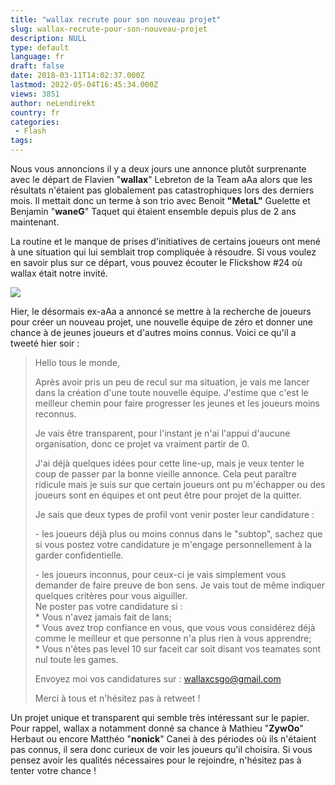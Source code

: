 ```yaml
---
title: "wallax recrute pour son nouveau projet"
slug: wallax-recrute-pour-son-nouveau-projet
description: NULL
type: default
language: fr
draft: false
date: 2018-03-11T14:02:37.000Z
lastmod: 2022-05-04T16:45:34.000Z
views: 3851
author: neLendirekt
country: fr
categories:
 - Flash
tags:
---
```

Nous vous annoncions il y a deux jours une annonce plutôt surprenante avec le départ de Flavien "**wallax**" Lebreton de la Team aAa alors que les résultats n'étaient pas globalement pas catastrophiques lors des derniers mois. Il mettait donc un terme à son trio avec Benoit **"MetaL"** Guelette et Benjamin "**waneG**" Taquet qui étaient ensemble depuis plus de 2 ans maintenant. 

La routine et le manque de prises d'initiatives de certains joueurs ont mené à une situation qui lui semblait trop compliquée à résoudre. Si vous voulez en savoir plus sur ce départ, vous pouvez écouter le Flickshow #24 où wallax était notre invité.

![](https://flickshot-ue.s3.eu-west-2.amazonaws.com/flickshot/picture/5a358e75d88a9/pic.jpg)

Hier, le désormais ex-aAa a annoncé se mettre à la recherche de joueurs pour créer un nouveau projet, une nouvelle équipe de zéro et donner une chance à de jeunes joueurs et d'autres moins connus. Voici ce qu'il a tweeté hier soir :

> Hello tous le monde,  
>  
> Après avoir pris un peu de recul sur ma situation, je vais me lancer dans la création d'une toute nouvelle équipe. J'estime que c'est le meilleur chemin pour faire progresser les jeunes et les joueurs moins reconnus.  
>  
> Je vais être transparent, pour l'instant je n'ai l'appui d'aucune organisation, donc ce projet va vraiment partir de 0.  
>  
> J'ai déjà quelques idées pour cette line-up, mais je veux tenter le coup de passer par la bonne vieille annonce. Cela peut paraître ridicule mais je suis sur que certain joueurs ont pu m'échapper ou des joueurs sont en équipes et ont peut être pour projet de la quitter.  
>  
> Je sais que deux types de profil vont venir poster leur candidature :  
>  
> \- les joueurs déjà plus ou moins connus dans le "subtop", sachez que si vous postez votre candidature je m'engage personnellement à la garder confidentielle.  
>  
> \- les joueurs inconnus, pour ceux-ci je vais simplement vous demander de faire preuve de bon sens. Je vais tout de même indiquer quelques critères pour vous aiguiller.  
> Ne poster pas votre candidature si :  
> \* Vous n'avez jamais fait de lans;  
> \* Vous avez trop confiance en vous, que vous vous considérez déjà comme le meilleur et que personne n'a plus rien à vous apprendre;  
> \* Vous n'êtes pas level 10 sur faceit car soit disant vos teamates sont nul toute les games.  
>  
> Envoyez moi vos candidatures sur : wallaxcsgo@gmail.com  
>  
> Merci à tous et n'hésitez pas à retweet !

Un projet unique et transparent qui semble très intéressant sur le papier. Pour rappel, wallax a notamment donné sa chance à Mathieu "**ZywOo**" Herbaut ou encore Matthéo "**nonick**" Canei à des périodes où ils n'étaient pas connus, il sera donc curieux de voir les joueurs qu'il choisira. Si vous pensez avoir les qualités nécessaires pour le rejoindre, n'hésitez pas à tenter votre chance ! 
